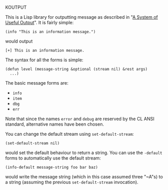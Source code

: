 KOUTPUT

This is a Lisp library for outputting message as described in "[A
System of Useful
Output](http://kyleisom.net/blog/2012/08/16/system-of-output/)". It is
fairly simple:

    (info "This is an information message.")

would output

    [+] This is an information message.

The syntax for all the forms is simple:

    (defun level (message-string &optional (stream nil) &rest args)
      ...)

The basic message forms are:

* `info`
* `item`
* `dbg`
* `err`

Note that since the names `error` and `debug` are reserved by the CL
ANSI standard, alternative names have been chosen.

You can change the default stream using `set-default-stream`:

    (set-default-stream nil)

would set the default behaviour to return a string. You can use the
`-default` forms to automatically use the default stream:

    (info-default message-string foo bar baz)

would write the message string (which in this case assumed three
"~A"s) to a string (assuming the previous `set-default-stream`
invocation).

